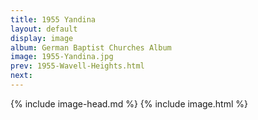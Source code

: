 ```yaml
---
title: 1955 Yandina
layout: default
display: image
album: German Baptist Churches Album
image: 1955-Yandina.jpg
prev: 1955-Wavell-Heights.html
next: 
---
```

{% include image-head.md %}
{% include image.html %}